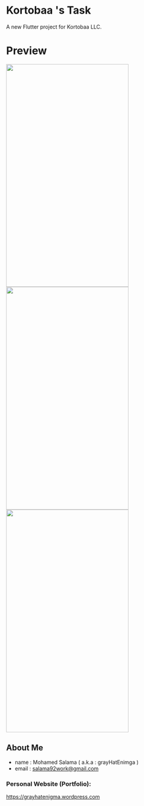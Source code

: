 # Kortobaa 's Task
A new Flutter project for Kortobaa LLC.

# Preview
<img src="https://grayhatenigma.files.wordpress.com/2020/08/screenshot_1598081073.png?w=349&h=&zoom=2" width="330" height="600">
<img src="https://grayhatenigma.files.wordpress.com/2020/08/screenshot_1598081078.png?w=349&h=&zoom=2" width="330" height="600">
<img src="https://grayhatenigma.files.wordpress.com/2020/08/screenshot_1598081070.png?w=349&h=&zoom=2" width="330" height="600">

## About Me

* name : Mohamed Salama ( a.k.a : grayHatEnimga ) 
* email : salama92work@gmail.com

### Personal Website (Portfolio):
https://grayhatenigma.wordpress.com
